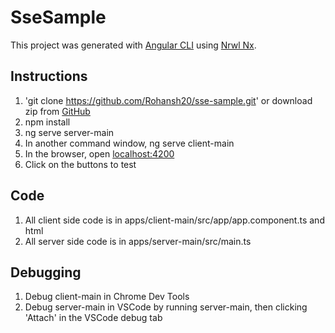 # SseSample

This project was generated with [Angular CLI](https://github.com/angular/angular-cli) using [Nrwl Nx](https://nrwl.io/nx).

## Instructions

1. 'git clone https://github.com/Rohansh20/sse-sample.git' or download zip from [GitHub](https://github.com/Rohansh20/sse-sample/archive/master.zip)
2. npm install
3. ng serve server-main
4. In another command window, ng serve client-main
5. In the browser, open [localhost:4200](http://localhost:4200/)
6. Click on the buttons to test

## Code

1. All client side code is in apps/client-main/src/app/app.component.ts and html
2. All server side code is in apps/server-main/src/main.ts

## Debugging

1. Debug client-main in Chrome Dev Tools
2. Debug server-main in VSCode by running server-main, then clicking 'Attach' in the VSCode debug tab

